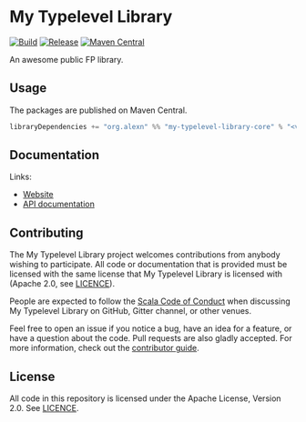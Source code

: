 # My Typelevel Library

[![Build](https://github.com/alexandru/my-typelevel-library/workflows/build/badge.svg?branch=master)](https://github.com/alexandru/my-typelevel-library/actions?query=branch%3Amaster+workflow%3Abuild) [![Release](https://github.com/alexandru/my-typelevel-library/workflows/release/badge.svg)](https://github.com/alexandru/my-typelevel-library/actions?query=workflow%3Arelease) [![Maven Central](https://maven-badges.herokuapp.com/maven-central/org.alexn/my-typelevel-library-core_2.13/badge.svg)](https://maven-badges.herokuapp.com/maven-central/org.alexn/my-typelevel-library-core_2.13)

An awesome public FP library.

## Usage

The packages are published on Maven Central.

```scala
libraryDependencies += "org.alexn" %% "my-typelevel-library-core" % "<version>"
```

## Documentation

Links:

- [Website](https://alexandru.github.io/my-typelevel-library/)
- [API documentation](https://alexandru.github.io/my-typelevel-library/api/)

## Contributing

The My Typelevel Library project welcomes contributions from anybody wishing to participate.  All code or documentation that is provided must be licensed with the same license that My Typelevel Library is licensed with (Apache 2.0, see [LICENCE](./LICENSE.md)).

People are expected to follow the [Scala Code of Conduct](./CODE_OF_CONDUCT.md) when discussing My Typelevel Library on GitHub, Gitter channel, or other venues.

Feel free to open an issue if you notice a bug, have an idea for a feature, or have a question about the code. Pull requests are also gladly accepted. For more information, check out the [contributor guide](./CONTRIBUTING.md).

## License

All code in this repository is licensed under the Apache License, Version 2.0.  See [LICENCE](./LICENSE.md).
